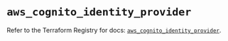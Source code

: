 # `aws_cognito_identity_provider`

Refer to the Terraform Registry for docs: [`aws_cognito_identity_provider`](https://registry.terraform.io/providers/hashicorp/aws/5.49.0/docs/resources/cognito_identity_provider).
